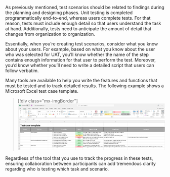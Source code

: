 As previously mentioned, test scenarios should be related to findings during the planning and designing phases. Unit testing is completed programmatically end-to-end, whereas users complete tests. For that reason, tests must include enough detail so that users understand the task at hand. Additionally, tests need to anticipate the amount of detail that changes from organization to organization. 

Essentially, when you’re creating test scenarios, consider what you know about your users. For example, based on what you know about the user who was selected for UAT, you’ll know whether the name of the step contains enough information for that user to perform the test. Moreover, you’d know whether you’ll need to write a detailed script that users can follow verbatim.

Many tools are available to help you write the features and functions that must be tested and to track detailed results. The following example shows a Microsoft Excel test case template.

> [!div class="mx-imgBorder"]
> [![Screenshot of an example Excel test case template.](../media/test-case-template.png)](../media/test-case-template.png#lightbox)

Regardless of the tool that you use to track the progress in these tests, ensuring collaboration between participants can add tremendous clarity regarding who is testing which task and scenario.
